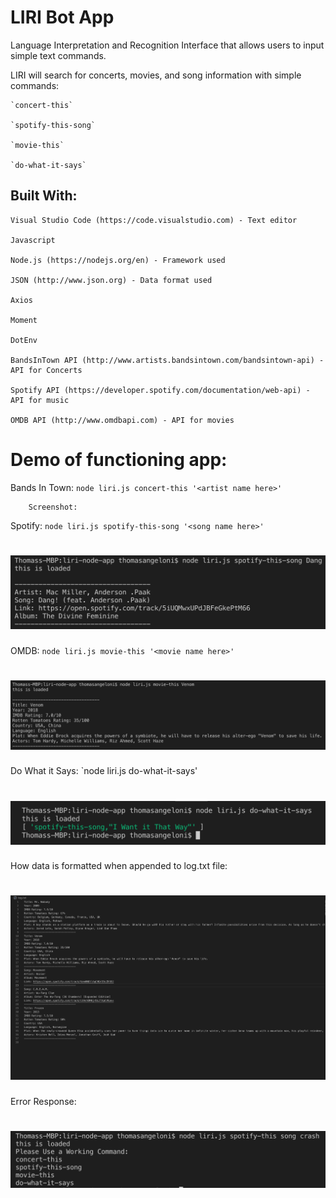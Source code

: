 # LIRI Bot App

Language Interpretation and Recognition Interface that allows users to input simple text commands.

LIRI will search for concerts, movies, and song information with simple commands:

    `concert-this`

    `spotify-this-song`

    `movie-this`

    `do-what-it-says`

## Built With:

    Visual Studio Code (https://code.visualstudio.com) - Text editor
    
    Javascript
    
    Node.js (https://nodejs.org/en) - Framework used
    
    JSON (http://www.json.org) - Data format used
    
    Axios
    
    Moment
    
    DotEnv
    
    BandsInTown API (http://www.artists.bandsintown.com/bandsintown-api) - API for Concerts
    
    Spotify API (https://developer.spotify.com/documentation/web-api) - API for music
    
    OMDB API (http://www.omdbapi.com) - API for movies

# Demo of functioning app:

   Bands In Town: `node liri.js concert-this '<artist name here>'`
   
        Screenshot:

   
   Spotify: `node liri.js spotify-this-song '<song name here>'`
        
 # ![Spotify](https://github.com/TJANGEL/liri-node-app/blob/master/images/Spotify-interact-Screenshot.png)
   
   OMDB: `node liri.js movie-this '<movie name here>'`
        
 # ![OMDB](https://github.com/TJANGEL/liri-node-app/blob/master/images/OMDB-interact-Screenshot.png)

   Do What it Says: `node liri.js do-what-it-says'
        
 # ![](images/do-what-it-says-screenshot.png)

   How data is formatted when appended to log.txt file:
        
 # ![log.txt](https://github.com/TJANGEL/liri-node-app/blob/master/images/log.txt-screenshot.png)

   Error Response:
  
 # ![Error Response](https://github.com/TJANGEL/liri-node-app/blob/master/images/Error-response-Screenshot.png)

   

